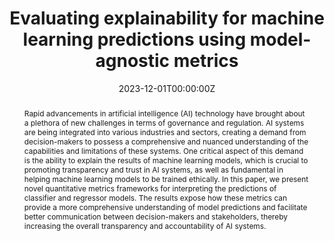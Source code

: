 ---
title: 'Evaluating explainability for machine learning predictions using model-agnostic metrics'

authors:
- Cristian Munoz
- admin
- Bernardo Modenesi
- Adriano Koshiyama

date: "2023-12-01T00:00:00Z"
doi: ""

# Schedule page publish date (NOT publication's date).
publishDate: "2023-12-01T00:00:00Z"

# Publication type.
# Accepts a single type but formatted as a YAML list (for Hugo requirements).
# Enter a publication type from the CSL standard.
publication_types: ["article"]

# Publication name and optional abbreviated publication name.
publication: "Arxiv Preprint"
publication_short: ""

abstract: Rapid advancements in artificial intelligence (AI) technology have brought about a plethora of new challenges in terms of governance and regulation. AI systems are being integrated into various industries and sectors, creating a demand from decision-makers to possess a comprehensive and nuanced understanding of the capabilities and limitations of these systems. One critical aspect of this demand is the ability to explain the results of machine learning models, which is crucial to promoting transparency and trust in AI systems, as well as fundamental in helping machine learning models to be trained ethically. In this paper, we present novel quantitative metrics frameworks for interpreting the predictions of classifier and regressor models. The results expose how these metrics can provide a more comprehensive understanding of model predictions and facilitate better communication between decision-makers and stakeholders, thereby increasing the overall transparency and accountability of AI systems.

# Summary. An optional shortened abstract.
summary: Rapid advancements in artificial intelligence (AI) technology have brought about a plethora of new challenges in terms of governance and regulation.

tags:
- Machine Learning
- Explainable AI
- Metrics
featured: false

links:
url_pdf: https://arxiv.org/pdf/2302.12094.pdf


# Featured image
# To use, add an image named `featured.jpg/png` to your page's folder. 
image:
  caption: 'Image credit: [**Unsplash**](https://unsplash.com/photos/s9CC2SKySJM)'
  focal_point: ""
  preview_only: false
---